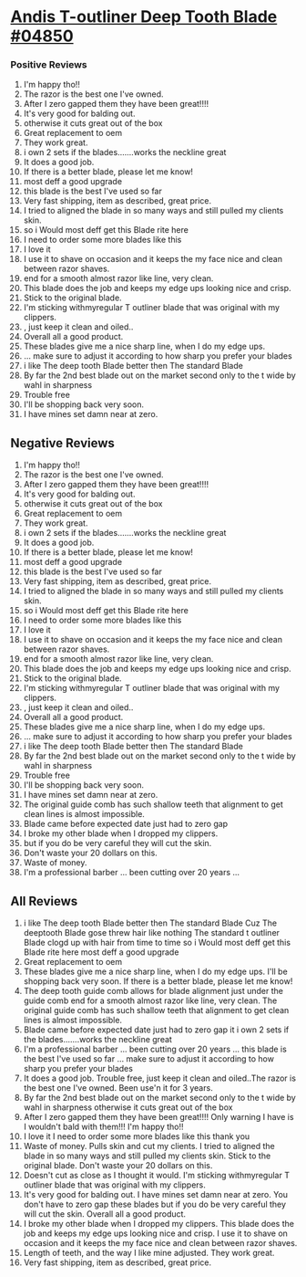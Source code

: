 # [Andis T-outliner Deep Tooth Blade #04850](https://products.checkmycream.com/products/Andis-T-outliner-Deep-Tooth-Blade-04850.html)

### Positive Reviews

<ol>
      <li>I&#x27;m happy tho!!</li>
      <li>The razor is the best one I&#x27;ve owned.</li>
      <li>After I zero gapped them they have been great!!!!</li>
      <li>It&#x27;s very good for balding out.</li>
      <li>otherwise it cuts great out of the box</li>
      <li>Great replacement to oem</li>
      <li>They work great.</li>
      <li>i own 2 sets if the blades.......works the neckline great</li>
      <li>It does a good job.  </li>
      <li>If there is a better blade, please let me know!</li>
      <li>most deff a  good upgrade</li>
      <li>this blade is the best I&#x27;ve used so far</li>
      <li>Very fast shipping, item as described, great price.</li>
      <li>I tried to aligned the blade in so many ways and still pulled my clients skin.</li>
      <li>so i Would most deff get this Blade rite here</li>
      <li>I need to order some more blades like this</li>
      <li>I love it</li>
      <li>I use it to shave on occasion and it keeps the my face nice and clean between razor shaves.</li>
      <li>end for a smooth almost razor like line, very clean.</li>
      <li>This blade does the job and keeps my edge ups looking nice and crisp.</li>
      <li>Stick to the original blade.</li>
      <li>I&#x27;m sticking withmyregular T outliner blade that was original with my clippers.</li>
      <li>, just keep it clean and oiled..</li>
      <li>Overall all a good product.</li>
      <li>These blades give me a nice sharp line, when I do my edge ups.</li>
      <li>... make sure to adjust it according to how sharp you prefer your blades</li>
      <li>i like The deep tooth Blade better then The standard Blade</li>
      <li>By far the 2nd best blade out on the market second only to the t wide by wahl in sharpness</li>
      <li>Trouble free</li>
      <li>I&#x27;ll be shopping back very soon.</li>
      <li>I have mines set damn near at zero.</li>
</ol>


<h2>Negative Reviews</h2>
<ol>
<li> I&#x27;m happy tho!!</li>
<li> The razor is the best one I&#x27;ve owned.</li>
<li> After I zero gapped them they have been great!!!!</li>
<li> It&#x27;s very good for balding out.</li>
<li> otherwise it cuts great out of the box</li>
<li> Great replacement to oem</li>
<li> They work great.</li>
<li> i own 2 sets if the blades.......works the neckline great</li>
<li> It does a good job.  </li>
<li> If there is a better blade, please let me know!</li>
<li> most deff a  good upgrade</li>
<li> this blade is the best I&#x27;ve used so far</li>
<li> Very fast shipping, item as described, great price.</li>
<li> I tried to aligned the blade in so many ways and still pulled my clients skin.</li>
<li> so i Would most deff get this Blade rite here</li>
<li> I need to order some more blades like this</li>
<li> I love it</li>
<li> I use it to shave on occasion and it keeps the my face nice and clean between razor shaves.</li>
<li> end for a smooth almost razor like line, very clean.</li>
<li> This blade does the job and keeps my edge ups looking nice and crisp.</li>
<li> Stick to the original blade.</li>
<li> I&#x27;m sticking withmyregular T outliner blade that was original with my clippers.</li>
<li> , just keep it clean and oiled..</li>
<li> Overall all a good product.</li>
<li> These blades give me a nice sharp line, when I do my edge ups.</li>
<li> ... make sure to adjust it according to how sharp you prefer your blades</li>
<li> i like The deep tooth Blade better then The standard Blade</li>
<li> By far the 2nd best blade out on the market second only to the t wide by wahl in sharpness</li>
<li> Trouble free</li>
<li> I&#x27;ll be shopping back very soon.</li>
<li> I have mines set damn near at zero.</li>
<li> The original guide comb has such shallow teeth that alignment to get clean lines is almost impossible.</li>
<li> Blade came before expected date just had to zero gap</li>
<li> I broke my other blade when I dropped my clippers.</li>
<li> but if you do be very careful they will cut the skin.</li>
<li> Don&#x27;t waste your 20 dollars on this.</li>
<li> Waste of money.</li>
<li> I&#x27;m a professional barber ... been cutting over 20 years ...</li>
</ol>

<h2>All Reviews</h2>

<ol>
    <li> i like The deep tooth Blade better then The standard Blade Cuz The deeptooth Blade gose threw hair like nothing The standard t outliner Blade clogd up with hair from time to time so i Would most deff get this Blade rite here most deff a  good upgrade</li>
    <li> Great replacement to oem</li>
    <li> These blades give me a nice sharp line, when I do my edge ups. I&#x27;ll be shopping back very soon. If there is a better blade, please let me know!</li>
    <li> The deep tooth guide comb allows for blade alignment just under the guide comb end for a smooth almost razor like line, very clean. The original guide comb has such shallow teeth that alignment to get clean lines is almost impossible.</li>
    <li> Blade came before expected date just had to zero gap it i own 2 sets if the blades.......works the neckline great</li>
    <li> I&#x27;m a professional barber ... been cutting over 20 years ... this blade is the best I&#x27;ve used so far ... make sure to adjust it according to how sharp you prefer your blades</li>
    <li> It does a good job.  Trouble free, just keep it clean and oiled..The razor is the best one I&#x27;ve owned. Been use&#x27;n it for 3 years.</li>
    <li> By far the 2nd best blade out on the market second only to the t wide by wahl in sharpness otherwise it cuts great out of the box</li>
    <li> After I zero gapped them they have been great!!!! Only warning I have is I wouldn&#x27;t bald with them!!! I&#x27;m happy tho!!</li>
    <li> I love it I need to order some more blades like this thank you</li>
    <li> Waste of money. Pulls skin and cut my clients. I tried to aligned the blade in so many ways and still pulled my clients skin. Stick to the original blade. Don&#x27;t waste your 20 dollars on this.</li>
    <li> Doesn&#x27;t cut as close as I thought it would. I&#x27;m sticking withmyregular T outliner blade that was original with my clippers.</li>
    <li> It&#x27;s very good for balding out. I have mines set damn near at zero. You don&#x27;t have to zero gap these blades but if you do be very careful they will cut the skin. Overall all a good product.</li>
    <li> I broke my other blade when I dropped my clippers. This blade does the job and keeps my edge ups looking nice and crisp. I use it to shave on occasion and it keeps the my face nice and clean between razor shaves.</li>
    <li> Length of teeth, and the way I like  mine adjusted. They work great.</li>
    <li> Very fast shipping, item as described, great price.</li>
</ol>




